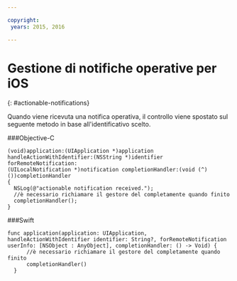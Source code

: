 ```yaml
---

copyright:
 years: 2015, 2016

---
```


# Gestione di notifiche operative per iOS
{: #actionable-notifications}


Quando viene ricevuta una notifica operativa, il controllo
viene spostato sul seguente metodo in base all'identificativo
scelto.

###Objective-C

```
(void)application:(UIApplication *)application handleActionWithIdentifier:(NSString *)identifier forRemoteNotification:
(UILocalNotification *)notification completionHandler:(void (^)())completionHandler
{
  NSLog(@"actionable notification received.");
  //è necessario richiamare il gestore del completamente quando finito
  completionHandler();
}
```

###Swift

```
func application(application: UIApplication, handleActionWithIdentifier identifier: String?, forRemoteNotification userInfo: [NSObject : AnyObject], completionHandler: () -> Void) {
      //è necessario richiamare il gestore del completamente quando finito
      completionHandler()
  }
```    

